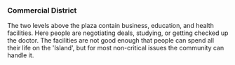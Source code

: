 ### Commercial District ###

The two levels above the plaza contain business, education, and health facilities. Here people are negotiating deals, studying, or getting checked up the doctor. The facilities are not good enough that people can spend all their life on the 'Island', but for most non-critical issues the community can handle it.
